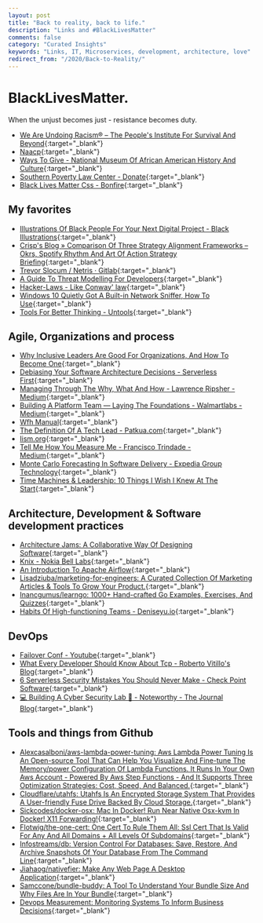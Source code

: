 ```yaml
---
layout: post
title: "Back to reality, back to life."
description: "Links and #BlackLivesMatter"
comments: false
category: "Curated Insights"
keywords: "Links, IT, Microservices, development, architecture, love"
redirect_from: "/2020/Back-to-Reality/"
---
```


# BlackLivesMatter.

When the unjust becomes just - resistance becomes duty.

- [We Are Undoing Racism® – The People's Institute For Survival And Beyond](http://www.pisab.org/we-are-undoing-racism/){:target="_blank"}
- [Naacp](https://www.naacp.org/){:target="_blank"}
- [Ways To Give - National Museum Of African American History And Culture](https://nmaahc.si.edu/connect/give){:target="_blank"}
- [Southern Poverty Law Center - Donate](https://donate.splcenter.org/){:target="_blank"}
- [Black Lives Matter Css - Bonfire](https://www.bonfire.com/black-lives-matter-css/buy/){:target="_blank"}

<!-- markdownlint-disable MD033 MD020 MD025-->
## My favorites<a name="favorites"></a>

- [Illustrations Of Black People For Your Next Digital Project - Black Illustrations](https://www.blackillustrations.com/){:target="_blank"}
- [Crisp's Blog » Comparison Of Three Strategy Alignment Frameworks – Okrs, Spotify Rhythm And Art Of Action Strategy Briefing](https://blog.crisp.se/2020/05/25/mattiasskarin/comparison-of-three-strategy-alignment-frameworks){:target="_blank"}
- [Trevor Slocum / Netris · Gitlab](https://gitlab.com/tslocum/netris){:target="_blank"}
- [A Guide To Threat Modelling For Developers](https://martinfowler.com/articles/agile-threat-modelling.html){:target="_blank"}
- [Hacker-Laws - Like Conway' law](https://github.com/dwmkerr/hacker-laws#occams-razor){:target="_blank"}
- [Windows 10 Quietly Got A Built-in Network Sniffer, How To Use](https://www.bleepingcomputer.com/news/microsoft/windows-10-quietly-got-a-built-in-network-sniffer-how-to-use/){:target="_blank"}
- [Tools For Better Thinking - Untools](https://untools.co/){:target="_blank"}

## Agile, Organizations and process<a name="agile"></a>

- [Why Inclusive Leaders Are Good For Organizations, And How To Become One](https://hbr.org/2019/03/why-inclusive-leaders-are-good-for-organizations-and-how-to-become-one?_hsmi=89431800&_hsenc=p2ANqtz-_DK0C6lmpiuic3YhlpILIVhk-6mtHUjffuRw88MPpRsY7sLkS3LpP_OUax8TE9feOMQvSoAPYjZHzn1zNyPYRIKhq2BA){:target="_blank"}
- [Debiasing Your Software Architecture Decisions - Serverless First](https://serverlessfirst.com/debiasing-software-architecture-decisions/){:target="_blank"}
- [Managing Through The Why, What And How - Lawrence Ripsher - Medium](https://medium.com/@ripsher/managing-through-the-why-what-and-how-a5dd657a49b0){:target="_blank"}
- [Building A Platform Team — Laying The Foundations - Walmartlabs - Medium](https://medium.com/walmartlabs/building-a-platform-team-d915221d5654){:target="_blank"}
- [Wfh Manual](https://wfhmanual.com/){:target="_blank"}
- [The Definition Of A Tech Lead - Patkua.com](https://www.patkua.com/blog/the-definition-of-a-tech-lead/){:target="_blank"}
- [Iism.org](https://iism.org/article/driving-engineers-to-an-arbitrary-date-is-a-value-destroying-mistake-49){:target="_blank"}
- [Tell Me How You Measure Me - Francisco Trindade - Medium](https://medium.com/@frankmt/tell-me-how-you-measure-me-aa47d50cb9f5){:target="_blank"}
- [Monte Carlo Forecasting In Software Delivery - Expedia Group Technology](https://medium.com/expedia-group-tech/monte-carlo-forecasting-in-software-delivery-474bb49cb3f9){:target="_blank"}
- [Time Machines & Leadership: 10 Things I Wish I Knew At The Start](https://medium.com/@boyney123/time-machines-leadership-10-things-i-wish-i-knew-at-the-start-b50cdf45cb45){:target="_blank"}

## Architecture, Development & Software development practices <a name="development"></a>

- [Architecture Jams: A Collaborative Way Of Designing Software](https://blog.pragmaticengineer.com/software-architecture-jams/){:target="_blank"}
- [Knix - Nokia Bell Labs](https://www.bell-labs.com/knix/){:target="_blank"}
- [An Introduction To Apache Airflow](https://bhavaniravi.com/blog/apache-airflow-introduction){:target="_blank"}
- [Lisadziuba/marketing-for-engineers: A Curated Collection Of Marketing Articles & Tools To Grow Your Product.](https://github.com/LisaDziuba/Marketing-for-Engineers){:target="_blank"}
- [Inancgumus/learngo: 1000+ Hand-crafted Go Examples, Exercises, And Quizzes](https://github.com/inancgumus/learngo){:target="_blank"}
- [Habits Of High-functioning Teams - Deniseyu.io](https://deniseyu.io/2020/05/23/habits-of-high-performing-teams.html?_hsmi=88694987&_hsenc=p2ANqtz-9sqEJcaRbKx4Z4gFUcSy7X4bVIy5F7QMTh3wJIS3a_boWh04-Dd0zdlxBBLqWcpoH1txIHvWf0iY1PFmIw2XFa1v3FfA){:target="_blank"}

## DevOps<a name="devops"></a>

- [Failover Conf - Youtube](https://www.youtube.com/playlist?list=PLLIx5ktghjqItStdp_NUh3CQ_y4M49Gb1#failoverconf){:target="_blank"}
- [What Every Developer Should Know About Tcp - Roberto Vitillo's Blog](https://robertovitillo.com/what-every-developer-should-know-about-tcp/){:target="_blank"}
- [6 Serverless Security Mistakes You Should Never Make - Check Point Software](https://blog.checkpoint.com/2020/05/15/6-serverless-security-mistakes-you-should-never-make/){:target="_blank"}
- [💻 Building A Cyber Security Lab 🔬 - Noteworthy - The Journal Blog](https://blog.usejournal.com/building-a-cyber-security-lab-4874bddd056b){:target="_blank"}

## Tools and things from Github <a name="tools"></a>

- [Alexcasalboni/aws-lambda-power-tuning: Aws Lambda Power Tuning Is An Open-source Tool That Can Help You Visualize And Fine-tune The Memory/power Configuration Of Lambda Functions. It Runs In Your Own Aws Account - Powered By Aws Step Functions - And It Supports Three Optimization Strategies: Cost, Speed, And Balanced.](https://github.com/alexcasalboni/aws-lambda-power-tuning){:target="_blank"}
- [Cloudflare/utahfs: Utahfs Is An Encrypted Storage System That Provides A User-friendly Fuse Drive Backed By Cloud Storage.](https://github.com/cloudflare/utahfs){:target="_blank"}
- [Sickcodes/docker-osx: Mac In Docker! Run Near Native Osx-kvm In Docker! X11 Forwarding!](https://github.com/sickcodes/Docker-OSX){:target="_blank"}
- [Flotwig/the-one-cert: One Cert To Rule Them All: Ssl Cert That Is Valid For Any And All Domains + All Levels Of Subdomains](https://github.com/flotwig/the-one-cert){:target="_blank"}
- [Infostreams/db: Version Control For Databases: Save, Restore, And Archive Snapshots Of Your Database From The Command Line](https://github.com/infostreams/db){:target="_blank"}
- [Jiahaog/nativefier: Make Any Web Page A Desktop Application](https://github.com/jiahaog/nativefier){:target="_blank"}
- [Samccone/bundle-buddy: A Tool To Understand Your Bundle Size And Why Files Are In Your Bundle](https://github.com/samccone/bundle-buddy){:target="_blank"}
- [Devops Measurement: Monitoring Systems To Inform Business Decisions](https://cloud.google.com/solutions/devops/devops-measurement-monitoring-systems){:target="_blank"}
